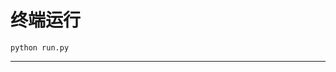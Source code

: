 # 终端运行

```shell
python run.py
```
***************************************************************************************************************************************************************************************************************************************************************************************************************************************************************************************************************************************************************************************************************************************************************************************************************************************************************************************************************************************************************************************************************************************************************************************************************************************************************************************************************************************************************************************************************************************************************************************************************